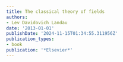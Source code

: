 ```yaml
---
title: The classical theory of fields
authors:
- Lev Davidovich Landau
date: '2013-01-01'
publishDate: '2024-11-15T01:34:55.311956Z'
publication_types:
- book
publication: '*Elsevier*'
---
```

